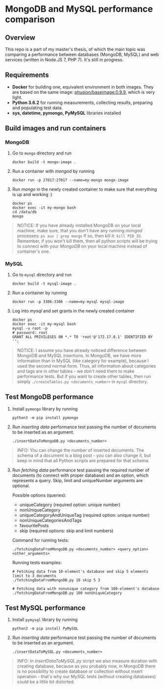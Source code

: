 # MongoDB and MySQL performance comparison

## Overview
This repo is a part of my master's thesis, of which the main topic was comparing a performance between databases (MongoDB, MySQL) and web services (written in Node.JS 7, PHP 7).
It's still in progress. 

## Requirements
- **Docker** for building one, equivalent environment in both images. They are based on the same image: [phusion/baseimage:0.9.9](https://github.com/phusion/baseimage-docker), which is very light.
- **Python 3.6.2** for running measurements, collecting results, preparing and populating test data.
- **sys, datetime, pymongo, PyMySQL** libraries installed

## Build images and run containers
### MongoDB
1. Go to `mongo` directory and run 
    ```shell
    docker build -t mongo-image .
    ```
    
1. Run a container with _mongod_ by running 
    ```shell
    docker run -p 27017:27017 --name=my-mongo mongo-image
    ```
    
1. Run _mongo_ in the newly created container to make sure that everything is up and working :)
    ```
    docker ps
    docker exec -it my-mongo bash
    cd /data/db
    mongo
    ```

> NOTICE:
If you have already installed MongoDB on your local machine, make sure, that you don't have any running _mongod_ processes: ```ps aux | grep mongo```
If so, then kill it: `kill PID_ID`. Remember, if you won't kill them, then all python scripts will be trying to connect with your _MongoDB_ on your local machine instead of container's one.

### MySQL
1. Go to `mysql` directory and run 
    ```shell
    docker build -t mysql-image .
    ```

1. Run a container by running 
    ```shell
    docker run -p 3306:3306 --name=my-mysql mysql-image
    ```
    
1. Log into _mysql_ and set grants in the newly created container
    ```
    docker ps
    docker exec -it my-mysql bash
    mysql -u root -p
    # password: root
    GRANT ALL PRIVILEGES ON *.* TO 'root'@'172.17.0.1' IDENTIFIED BY '';
    ```

> NOTICE:
I assume you have already noticed difference between MongoDB and MySQL insertions. In MongoDB, we have more information than in MySQL (like category for example), because I used the second normal form. Thus, all information about categories and tags are in other tables - we don't need them to make performance tests. But if you want to create other tables, then run simply `./createTables.py <documents_number>` in `mysql` directory.


## Test MongoDB performance
1. Install `pymongo` library by running
    ```shell
    python3 -m pip install pymongo
    ```
1. Run _inserting data_ performance test passing the number of documents to be inserted as an argument.
    ```shell
    ./insertDataToMongoDB.py <documents_number>
    ``` 
> INFO:
You can change the number of inserted documents. The schema of a document is a blog post - you can also change it, but keep in mind that all Python scripts are prepared for that schema. 

3. Run _fetching data_ performance test passing the required number of documents (to connect with proper database) and an option, which represents a query. Skip, limit and uniqueNumber arguments are optional.
 
   Possible options (queries):
    - uniqueCategory (required option: unique number)
    - nonUniqueCategory
     - uniqueCategoryAndUniqueTag (required option: unique number)
     - nonUniqueCategoriesAndTags
     - favouritePosts
     - skip (required options: skip and limit numbers)
    
    Command for running tests:
    ```shell
    ./fetchingDataFromMongoDB.py <documents_number> <query_option> <other_arguments>
    ``` 
 
    Running tests examples:
    
    ```shell
    # Fetching data from 10-element's database and skip 5 elements limit to 3 documents
    ./fetchingDataFromMongoDB.py 10 skip 5 3
    
    # Fetching data with nonunique category from 100-element's database
    ./fetchingDataFromMongoDB.py 100 nonUniqueCategory
    ```

## Test MySQL performance
1. Install `pymysql` library by running
    ```shell
    python3 -m pip install PyMySQL
    ```

1. Run _inserting data_ performance test passing the number of documents to be inserted as an argument.
    ```shell
    ./insertDataToMySQL.py <documents_number>
    ``` 
    
> INFO:
In _insertDataToMySQL.py_ script we also measure duration with creating database, because as you probably now, in MongoDB there is no possibility to create database or collection without insert operation - that's why our MySQL tests (without creating databases) could be a little bit distorted. 